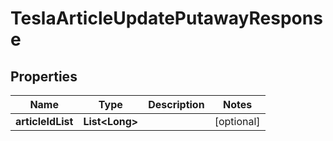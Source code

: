 

# TeslaArticleUpdatePutawayResponse


## Properties

Name | Type | Description | Notes
------------ | ------------- | ------------- | -------------
**articleIdList** | **List&lt;Long&gt;** |  |  [optional]



